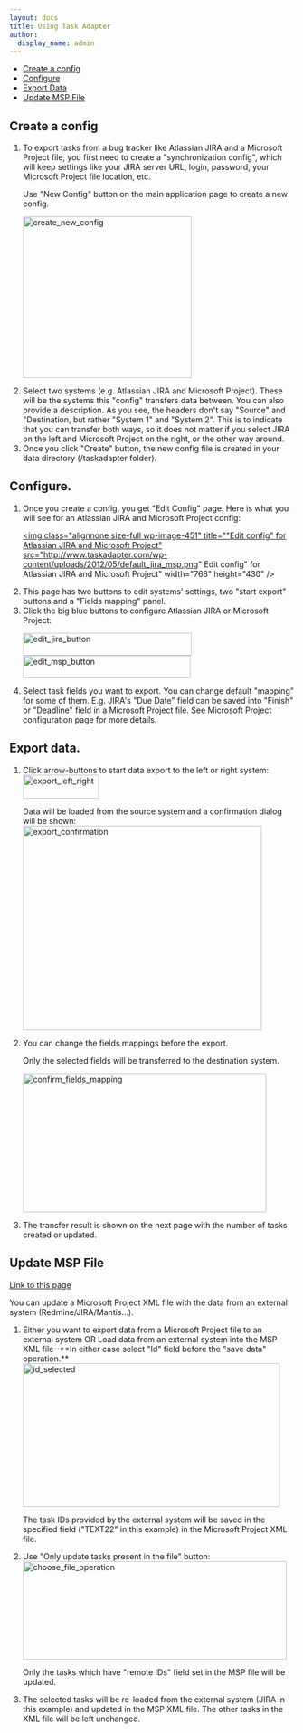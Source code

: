 ```yaml
---
layout: docs
title: Using Task Adapter
author:
  display_name: admin
---
```


<ul>
<li><a href="#create_config_file">Create a config</a></li>
<li><a href="#configure">Configure</a></li>
<li><a href="#export_data">Export Data</a></li>
<li><a href="#update_msp_file">Update MSP File</a></li>

</ul></p>

## <a id="create_config_file" name="create_config_file"></a>Create a config

<ol>
<li>To export tasks from a bug tracker like Atlassian JIRA and a Microsoft Project file, you first need to create a "synchronization config",  which will keep settings like your JIRA server URL, login, password, your Microsoft Project file location, etc.

Use "New Config" button on the main application page to create a new config.

<a href="http://www.taskadapter.com/wp-content/uploads/2012/05/create_new_config.png"><img class="alignnone size-full wp-image-452" title="create_new_config" src="http://www.taskadapter.com/wp-content/uploads/2012/05/create_new_config.png"  width="298" height="286" /></a></li></p>
<li>Select two systems (e.g. Atlassian JIRA and Microsoft Project). These will be the systems this "config"  transfers data between. You can also provide a description. As you see, the headers don't say "Source" and "Destination, but rather "System 1" and "System 2". This is to indicate that you can transfer both ways, so it does not matter if you select JIRA on the left and Microsoft Project on the right, or the other way around.</li>
<li>Once you click "Create" button, the new config file is created in your data directory (<User Home>/taskadapter folder).</li>

</ol></p>

## <a id="configure" name="configure"></a>Configure.

<ol>
<li>Once you create a config, you get "Edit Config" page. Here is what you will see for an Atlassian JIRA and Microsoft Project config:

<a href="http://www.taskadapter.com/wp-content/uploads/2012/05/default_jira_msp.png"><img class="alignnone size-full wp-image-451" title=""Edit config" for Atlassian JIRA and Microsoft Project" src="http://www.taskadapter.com/wp-content/uploads/2012/05/default_jira_msp.png" Edit config" for Atlassian JIRA and Microsoft Project" width="768" height="430" /></a></li></p>
<li>This page has two buttons to edit systems' settings, two "start export" buttons and a "Fields mapping" panel.</li>
<li>Click the big blue buttons to configure Atlassian JIRA or Microsoft Project:

<img class="alignnone size-full wp-image-455" title="edit_jira_button" src="http://www.taskadapter.com/wp-content/uploads/2012/05/edit_jira_button1.png"  width="298" height="40" />  <img class="alignnone size-full wp-image-454" title="edit_msp_button" src="http://www.taskadapter.com/wp-content/uploads/2012/05/edit_msp_button.png"  width="296" height="40" /></li></p>
<li>Select task fields you want to export. You can change default "mapping" for some of them. E.g. JIRA's "Due Date" field can be saved into "Finish" or "Deadline" field in a Microsoft Project file. See Microsoft Project configuration page for more details.</li>

</ol></p>

## <a id="export_data" name="export_data"></a>Export data.

<ol>
<li>Click arrow-buttons to start data export to the  left or right system:

<img class="alignnone size-full wp-image-456" title="export_left_right" src="http://www.taskadapter.com/wp-content/uploads/2012/05/export_left_right.png"  width="134" height="42" />

Data will be loaded from the source system and a confirmation dialog will be shown:<img class="alignnone size-full wp-image-152" title="export_confirmation" src="http://www.taskadapter.com/wp-content/uploads/2012/05/export_confirmation.png"  width="422" height="362" /></li></p>
<li>You can change the fields mappings before the export.

Only the selected fields will be transferred to the destination system.

<img class="alignnone size-full wp-image-459" title="confirm_fields_mapping" src="http://www.taskadapter.com/wp-content/uploads/2012/05/confirm_fields_mapping1.png"  width="430" height="246" /></li></p>
<li>The transfer result is shown on the next page with the number of tasks created or updated.</li>

</ol></p>

## <a id="update_msp_file" name="update_msp_file"></a>Update MSP File

<a href="#update_msp_file">Link to this page</a></p>
<p>You can update a Microsoft Project XML file with the data from an external system (Redmine/JIRA/Mantis...).</p>
<ol>
<li>Either you want to export data from a Microsoft Project file to an external system OR Load data from an external system into the MSP XML file -**In either case select "Id" field before the "save data" operation.**<a href="http://www.taskadapter.com/wp-content/uploads/2012/05/id_selected.png"><img class="alignnone size-full wp-image-460" title="id_selected" src="http://www.taskadapter.com/wp-content/uploads/2012/05/id_selected.png"  width="454" height="254" /></a>
<p>The task IDs provided by the external system will be saved in the specified field ("TEXT22" in this example) in the Microsoft Project XML file.</li></p>
<li>Use "Only update tasks present in the file" button:

<img class="alignnone size-full wp-image-157" title="choose_file_operation" src="http://www.taskadapter.com/wp-content/uploads/2012/05/choose_file_operation.png"  width="466" height="174" />

Only the tasks which have "remote IDs" field set in the MSP file will be updated.</li></p>
<li>The selected tasks will be re-loaded from the external system (JIRA in this example) and updated in the MSP XML file. The other tasks in the XML file will be left unchanged.</li>

</ol></p>

